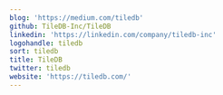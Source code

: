 ```yaml
---
blog: 'https://medium.com/tiledb'
github: TileDB-Inc/TileDB
linkedin: 'https://linkedin.com/company/tiledb-inc'
logohandle: tiledb
sort: tiledb
title: TileDB
twitter: tiledb
website: 'https://tiledb.com/'
---
```

